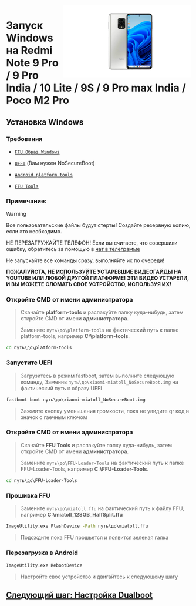 <img align="right" src="https://github.com/Rubanoxd/Port-Windows-11-redmi-note-9_pro/blob/main/Miatoll.png" width="350" alt="Windows 11 Running On A Redmi Note 9 Pro / 9 Pro India / 10 Lite / 9S / 9 Pro max India / Poco M2 Pro">

# Запуск Windows на Redmi Note 9 Pro / 9 Pro India / 10 Lite / 9S / 9 Pro max India / Poco M2 Pro

## Установка Windows

### Требования
- [```FFU Образ Windows```](https://t.me/WoaMiatollFFU)

- [```UEFI```](https://github.com/Rubanoxd/Port-Windows-11-redmi-note-9_pro/releases/tag/Uefi) (Вам нужен NoSecureBoot)

- [```Android platform tools```](https://developer.android.com/studio/releases/platform-tools)

- [```FFU Tools```](https://github.com/Rubanoxd/Port-Windows-11-redmi-note-9_pro/releases/download/FFUTools/FFU-Loader-Tools.zip)

### Примечание:
> [!Warning]
> Все пользовательские файлы будут стерты! Создайте резервную копию, если это необходимо.
>
> НЕ ПЕРЕЗАГРУЖАЙТЕ ТЕЛЕФОН! Если вы считаете, что совершили ошибку, обратитесь за помощью в [чат в телеграмме](https://t.me/woamiatoll)
>
> Не запускайте все команды сразу, выполняйте их по очереди!
>
> **ПОЖАЛУЙСТА, НЕ ИСПОЛЬЗУЙТЕ УСТАРЕВШИЕ ВИДЕОГАЙДЫ НА YOUTUBE ИЛИ ЛЮБОЙ ДРУГОЙ ПЛАТФОРМЕ! ЭТИ ВИДЕО УСТАРЕЛИ, И ВЫ МОЖЕТЕ СЛОМАТЬ СВОЕ УСТРОЙСТВО, ИСПОЛЬЗУЯ ИХ!**

### Откройте CMD от имени администратора
> Скачайте **platform-tools** и распакуйте папку куда-нибудь, затем откройте CMD от имени **администратора**.
>
> Замените `путь\до\platform-tools` на фактический путь к папке platform-tools, например **C:\platform-tools**.
```cmd
cd путь\до\platform-tools
```

### Запустите UEFI
> Загрузитесь в режим fastboot, затем выполните следующую команду, Заменив `путь\до\xiaomi-miatoll_NoSecureBoot.img` на фактический путь к образу UEFI
```cmd
fastboot boot путь\до\xiaomi-miatoll_NoSecureBoot.img
```
> Зажмите кнопку уменьшения громкости, пока не увидите qr код и значок с гаечным ключом

### Откройте CMD от имени администратора
> Скачайте **FFU Tools** и распакуйте папку куда-нибудь, затем откройте CMD от имени **администратора**.
> 
> Замените `путь\до\FFU-Loader-Tools` на фактический путь к папке FFU-Loader-Tools, например **C:\FFU-Loader-Tools**.
```cmd
cd путь\до\FFU-Loader-Tools
```

### Прошивка FFU
> Замените `путь\до\miatoll.ffu` на фактический путь к файлу FFU, например
**C:\miatoll_128GB_HalfSplit.ffu**
```cmd
ImageUtility.exe FlashDevice -Path путь\до\miatoll.ffu
```
> Подождите пока FFU прошьется и появится зеленая галка

### Перезагрузка в Android
```cmd
ImageUtility.exe RebootDevice
```
> Настройте свое устройство и двигайтесь к следующему шагу

## [Следующий шаг: Настройка Dualboot](dualboot-ru.md)
